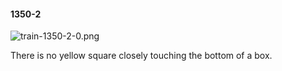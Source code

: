 #### 1350-2
![train-1350-2-0.png](https://github.com/lil-lab/nlvr/raw/master/nlvr/train/images/61/train-1350-2-0.png "train-1350-2-0.png")

There is no yellow square closely touching the bottom of a box.